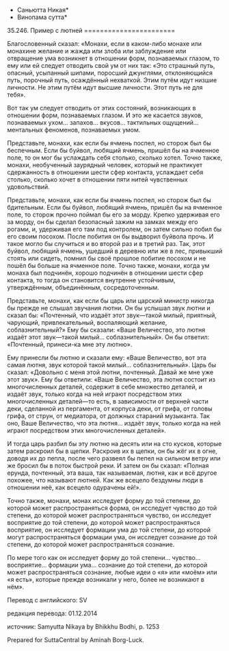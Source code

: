 * Саньютта Никая*
* Винопама сутта*

35\.246\. Пример с лютней
\=\=\=\=\=\=\=\=\=\=\=\=\=\=\=\=\=\=\=\=\=\=\=

Благословенный сказал: «Монахи, если в каком\-либо монахе или монахине желание и жажда или злоба или заблуждение или отвращение ума возникнет в отношении форм, познаваемых глазом, то ему или ей следует отводить свой ум от них так: «Это страшный путь, опасный, усыпанный шипами, поросший джунглями, отклоняющийся путь, порочный путь, осаждённый нехваткой\. Этим путём идут низшие личности\. Не этим путём идут высшие личности\. Этот путь не для тебя»\.

Вот так ум следует отводить от этих состояний, возникающих в отношении форм, познаваемых глазом\. И это же касается звуков, познаваемых ухом… запахов… вкусов… тактильных ощущений… ментальных феноменов, познаваемых умом\.

Представьте, монахи, как если бы ячмень поспел, но сторож был бы беспечным\. Если бы буйвол, любящий ячмень, пришёл бы на ячменное поле, то он мог бы услаждать себя столько, сколько хотел\. Точно также, монахи, необученный заурядный человек, который не практикует сдержанность в отношении шести сфер контакта, услаждает себя столько, сколько хочет в отношении пяти нитей чувственных удовольствий\.

Представьте, монахи, как если бы ячмень поспел, но сторож был бы бдительным\. Если бы буйвол, любящий ячмень, пришёл бы на ячменное поле, то сторож прочно поймал бы его за морду\. Крепко удерживая его за морду, он бы сделал безопасный зажим на замках между его рогами, и, удерживая его там под контролем, он затем сильно побил бы его своим посохом\. После побития он бы выдворил буйвола прочь\. И такое могло бы случиться и во второй раз и в третий раз\. Так, этот буйвол, любящий ячмень, ушедший в деревню или же в лес, привыкший стоять или сидеть, помнил бы своё прошлое побитие посохом и не пошёл бы больше на ячменное поле\. Точно также, монахи, когда ум монаха был подчинён, хорошо подчинён в отношении шести сфер контакта, то тогда он становится внутренне устойчивым, утверждённым, объединённым, сосредоточенным\.

Представьте, монахи, как если бы царь или царский министр никогда бы прежде не слышал звучания лютни\. Он бы услышал звук лютни и сказал бы: «Почтенный, что издаёт этот звук—такой милый, приятный, чарующий, привлекательный, воспаляющий желание, соблазнительный?» Ему бы сказали: «Ваше Величество, это лютня издаёт этот звук—такой милый… соблазнительный»\. Он бы ответил: «Почтенный, принеси\-ка мне эту лютню»\.

Ему принесли бы лютню и сказали ему: «Ваше Величество, вот эта самая лютня, звук которой такой милый… соблазнительный»\. Царь бы сказал: «Довольно с меня этой лютни, почтенный\. Давай же мне уже этот звук»\. Ему бы ответили: «Ваше Величество, эта лютня состоит из многочисленных деталей, содержит в себе множество деталей, и издаёт звук, только когда на ней играют посредством этих многочисленных деталей—то есть, в зависимости от верхней части деки, сделанной из пергамента, от корпуса деки, от грифа, от головы грифа, от струн, от медиатора, от должных стараний музыканта\. Так оно, Ваше Величество, что эта лютня… издаёт звук, только когда на ней играют посредством этих многочисленных деталей»\.

И тогда царь разбил бы эту лютню на десять или на сто кусков, которые затем раскроил бы в щепки\. Раскроив их в щепки, он бы жёг их в огне, доводя их до пепла, после чего развеял бы пепел на сильном ветру или же бросил бы в поток быстрой реки\. И затем он бы сказал: «Полная ерунда, почтенный, эта ваша, так называемая, лютня, как и всё другое похожее, что называют лютней\. Как же всецело бездумны люди в отношении неё, как всецело одурачены ей\!»\.

Точно также, монахи, монах исследует форму до той степени, до которой может распространяться форма, он исследует чувство до той степени, до которой может распространяться чувство, он исследует восприятие до той степени, до которой может распространяться восприятие, он исследует формации ума до той степени, до которой могут распространяться формации ума, он исследует сознание до той степени, до которой может распространяться сознание\.

По мере того как он исследует форму до той степени… чувство… восприятие… формации ума… сознание до той степени, до которой может распространяться сознание, любые идеи о «я» или «моём» или «я есть», которые прежде возникали у него, более не возникают в нём»\.

Перевод с английского: SV

редакция перевода: 01\.12\.2014

источник: Samyutta Nikaya by Bhikkhu Bodhi, p\. 1253

Prepared for SuttaCentral by Aminah Borg\-Luck\.